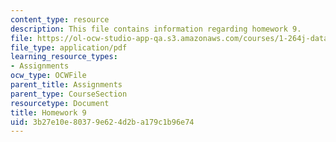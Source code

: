```yaml
---
content_type: resource
description: This file contains information regarding homework 9.
file: https://ol-ocw-studio-app-qa.s3.amazonaws.com/courses/1-264j-database-internet-and-systems-integration-technologies-fall-2013/3b27e10e80379e624d2ba179c1b96e74_MIT1_264JF13_HW9.pdf
file_type: application/pdf
learning_resource_types:
- Assignments
ocw_type: OCWFile
parent_title: Assignments
parent_type: CourseSection
resourcetype: Document
title: Homework 9
uid: 3b27e10e-8037-9e62-4d2b-a179c1b96e74
---
```

